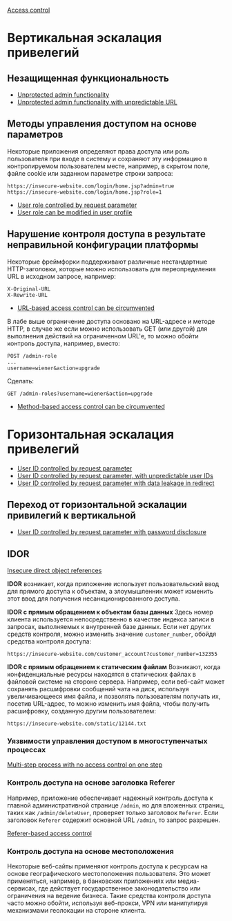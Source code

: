 [Access control](https://portswigger.net/web-security/access-control)

# Вертикальная эскалация привелегий
## Незащищенная функциональность
- [Unprotected admin functionality](https://portswigger.net/web-security/access-control/lab-unprotected-admin-functionality)
- [Unprotected admin functionality with unpredictable URL](https://portswigger.net/web-security/access-control/lab-unprotected-admin-functionality-with-unpredictable-url)

## Методы управления доступом на основе параметров
Некоторые приложения определяют права доступа или роль пользователя при входе в систему и сохраняют эту информацию в контролируемом пользователем месте, например, в скрытом поле, файле cookie или заданном параметре строки запроса:

```
https://insecure-website.com/login/home.jsp?admin=true
https://insecure-website.com/login/home.jsp?role=1
```

- [User role controlled by request parameter](https://portswigger.net/web-security/access-control/lab-user-role-controlled-by-request-parameter)
- [User role can be modified in user profile](https://portswigger.net/web-security/access-control/lab-user-role-can-be-modified-in-user-profile)

## Нарушение контроля доступа в результате неправильной конфигурации платформы
Некоторые фреймфорки поддерживают различные нестандартные HTTP-заголовки, которые можно использовать для переопределения URL в исходном запросе, например:

```
X-Original-URL
X-Rewrite-URL
```

- [URL-based access control can be circumvented](https://portswigger.net/web-security/access-control/lab-url-based-access-control-can-be-circumvented)

В лабе выше ограничение доступа основано на URL-адресе и методе HTTP, в случае же если можно использовать GET (или другой) для выполнения действий на ограниченном URL'е, то можно обойти контроль доступа, например, вместо:

```
POST /admin-role
...
username=wiener&action=upgrade
```

Сделать:

```
GET /admin-roles?username=wiener&action=upgrade
```

- [Method-based access control can be circumvented](https://portswigger.net/web-security/access-control/lab-method-based-access-control-can-be-circumvented)

# Горизонтальная эскалация привелегий
- [User ID controlled by request parameter](https://portswigger.net/web-security/access-control/lab-user-id-controlled-by-request-parameter)
- [User ID controlled by request parameter, with unpredictable user IDs](https://portswigger.net/web-security/access-control/lab-user-id-controlled-by-request-parameter-with-unpredictable-user-ids)
- [User ID controlled by request parameter with data leakage in redirect](https://portswigger.net/web-security/access-control/lab-user-id-controlled-by-request-parameter-with-data-leakage-in-redirect)

## Переход от горизонтальной  эскалации привилегий к вертикальной
- [User ID controlled by request parameter with password disclosure](https://portswigger.net/web-security/access-control/lab-user-id-controlled-by-request-parameter-with-password-disclosure)

## IDOR
[Insecure direct object references](https://portswigger.net/web-security/access-control/idor)

**IDOR** возникает, когда приложение использует пользовательский ввод для прямого доступа к объектам, а злоумышленник может изменить этот ввод для получения несанкционированного доступа.

**IDOR с прямым обращением к объектам базы данных**
Здесь номер клиента используется непосредственно в качестве индекса записи в запросах, выполняемых к внутренней базе данных. Если нет других средств контроля, можно изменить значение `customer_number`, обойдя средства контроля доступа:

```
https://insecure-website.com/customer_account?customer_number=132355
```

**IDOR с прямым обращением к статическим файлам**
Возникают, когда конфиденциальные ресурсы находятся в статических файлах в файловой системе на стороне сервера. Например, если веб-сайт может сохранять расшифровки сообщений чата на диск, используя увеличивающееся имя файла, и позволять пользователям получать их, посетив URL-адрес, то можно изменить имя файла, чтобы получить расшифровку, созданную другим пользователем:

```
https://insecure-website.com/static/12144.txt
```

### Уязвимости управления доступом в многоступенчатых процессах
[Multi-step process with no access control on one step](https://portswigger.net/web-security/access-control/lab-multi-step-process-with-no-access-control-on-one-step)

### Контроль доступа на основе заголовка Referer
Например, приложение обеспечивает надежный контроль доступа к главной административной странице `/admin`, но для вложенных страниц, таких как `/admin/deleteUser`, проверяет только заголовок `Referer`. Если заголовок `Referer` содержит основной URL `/admin`, то запрос разрешен.

[Referer-based access control](https://portswigger.net/web-security/access-control/lab-referer-based-access-control)

### Контроль доступа на основе местоположения
Некоторые веб-сайты применяют контроль доступа к ресурсам на основе географического местоположения пользователя. Это может применяться, например, в банковских приложениях или медиа-сервисах, где действует государственное законодательство или ограничения на ведение бизнеса. Такие средства контроля доступа часто можно обойти, используя веб-прокси, VPN или манипулируя механизмами геолокации на стороне клиента.


